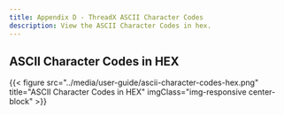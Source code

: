 ```yaml
---
title: Appendix D - ThreadX ASCII Character Codes
description: View the ASCII Character Codes in hex.
---
```


## ASCII Character Codes in HEX

{{< figure src="../media/user-guide/ascii-character-codes-hex.png" title="ASCII Character Codes in HEX" imgClass="img-responsive center-block" >}}
